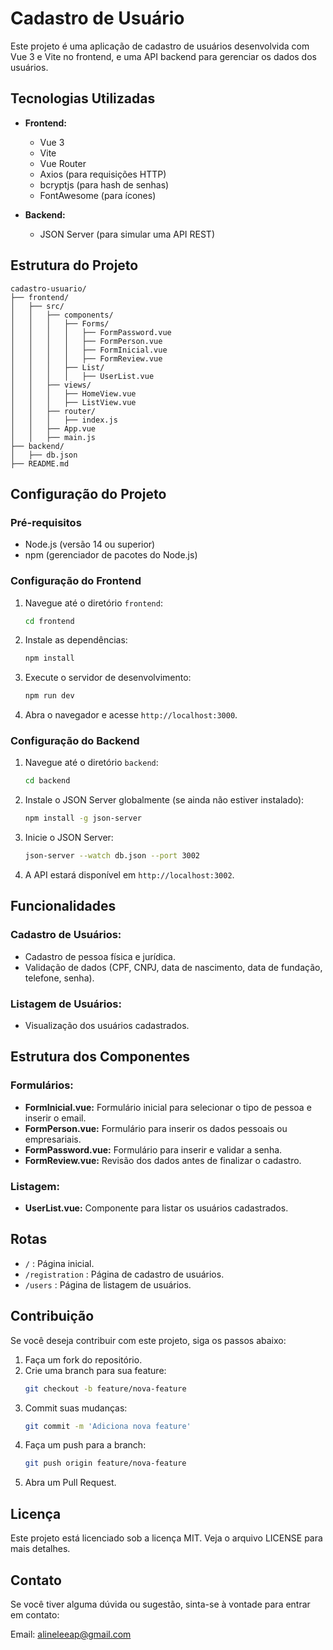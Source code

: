 # Cadastro de Usuário

Este projeto é uma aplicação de cadastro de usuários desenvolvida com Vue 3 e Vite no frontend, e uma API backend para gerenciar os dados dos usuários.

## Tecnologias Utilizadas

- **Frontend:**
  - Vue 3
  - Vite
  - Vue Router
  - Axios (para requisições HTTP)
  - bcryptjs (para hash de senhas)
  - FontAwesome (para ícones)

- **Backend:**
  - JSON Server (para simular uma API REST)

## Estrutura do Projeto

```
cadastro-usuario/
├── frontend/
│   ├── src/
│   │   ├── components/
│   │   │   ├── Forms/
│   │   │   │   ├── FormPassword.vue
│   │   │   │   ├── FormPerson.vue
│   │   │   │   ├── FormInicial.vue
│   │   │   │   ├── FormReview.vue
│   │   │   ├── List/
│   │   │   │   ├── UserList.vue
│   │   ├── views/
│   │   │   ├── HomeView.vue
│   │   │   ├── ListView.vue
│   │   ├── router/
│   │   │   ├── index.js
│   │   ├── App.vue
│   │   ├── main.js
├── backend/
│   ├── db.json
├── README.md
```

## Configuração do Projeto

### Pré-requisitos

- Node.js (versão 14 ou superior)
- npm (gerenciador de pacotes do Node.js)

### Configuração do Frontend

1. Navegue até o diretório `frontend`:
   ```sh
   cd frontend
   ```

2. Instale as dependências:
   ```sh
   npm install
   ```

3. Execute o servidor de desenvolvimento:
   ```sh
   npm run dev
   ```

4. Abra o navegador e acesse `http://localhost:3000`.

### Configuração do Backend

1. Navegue até o diretório `backend`:
   ```sh
   cd backend
   ```

2. Instale o JSON Server globalmente (se ainda não estiver instalado):
   ```sh
   npm install -g json-server
   ```

3. Inicie o JSON Server:
   ```sh
   json-server --watch db.json --port 3002
   ```

4. A API estará disponível em `http://localhost:3002`.

## Funcionalidades

### Cadastro de Usuários:

- Cadastro de pessoa física e jurídica.
- Validação de dados (CPF, CNPJ, data de nascimento, data de fundação, telefone, senha).


### Listagem de Usuários:

- Visualização dos usuários cadastrados.


## Estrutura dos Componentes

### Formulários:

- **FormInicial.vue:** Formulário inicial para selecionar o tipo de pessoa e inserir o email.
- **FormPerson.vue:** Formulário para inserir os dados pessoais ou empresariais.
- **FormPassword.vue:** Formulário para inserir e validar a senha.
- **FormReview.vue:** Revisão dos dados antes de finalizar o cadastro.

### Listagem:

- **UserList.vue:** Componente para listar os usuários cadastrados.

## Rotas

- `/` : Página inicial.
- `/registration` : Página de cadastro de usuários.
- `/users` : Página de listagem de usuários.

## Contribuição

Se você deseja contribuir com este projeto, siga os passos abaixo:

1. Faça um fork do repositório.
2. Crie uma branch para sua feature:
   ```sh
   git checkout -b feature/nova-feature
   ```
3. Commit suas mudanças:
   ```sh
   git commit -m 'Adiciona nova feature'
   ```
4. Faça um push para a branch:
   ```sh
   git push origin feature/nova-feature
   ```
5. Abra um Pull Request.

## Licença

Este projeto está licenciado sob a licença MIT. Veja o arquivo LICENSE para mais detalhes.

## Contato

Se você tiver alguma dúvida ou sugestão, sinta-se à vontade para entrar em contato:

Email: alineleeap@gmail.com
